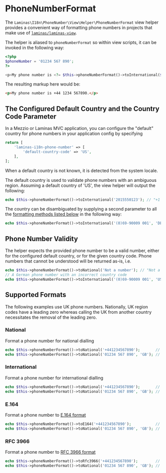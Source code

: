 # PhoneNumberFormat

The `Laminas\I18n\PhoneNumber\View\Helper\PhoneNumberFormat` view helper provides a convenient way of formatting phone numbers in projects that make use of [`laminas/laminas-view`](https://docs.laminas.dev/laminas-view/).

The helper is aliased to `phoneNumberFormat` so within view scripts, it can be invoked in the following way:

```php
<?php
$phoneNumber = '01234 567 890';
?>

<p>My phone number is <?= $this->phoneNumberFormat()->toInternational($phoneNumber, 'GB') ?>.</p>
```

The resulting markup here would be:

```html
<p>My phone number is +44 1234 567890.</p>
```

## The Configured Default Country and the Country Code Parameter

In a Mezzio or Laminas MVC application, you can configure the "default" country for phone numbers in your application config by specifying

```php
return [
    'laminas-i18n-phone-number' => [
        'default-country-code' => 'US',
    ],
];
```

When a default country is not known, it is detected from the system locale.

The default country is used to validate phone numbers with an ambiguous region.
Assuming a default country of 'US', the view helper will output the following:

```php
echo $this->phoneNumberFormat()->toInternational('2015550123'); // "+1 201-555-0123"
```

The country can be disambiguated by supplying a second parameter to all the [formatting methods listed below](#supported-formats) in the following way:

```php
echo $this->phoneNumberFormat()->toInternational('(0)69-90009 001', 'DE'); // "+49 69 90009001"
```

## Phone Number Validity

The helper expects the provided phone number to be a valid number, either for the configured default country, or for the given country code. Phone numbers that cannot be understood will be returned as-is, i.e.

```php
echo $this->phoneNumberFormat()->toNational('Not a number'); // "Not a number"
// A German phone number with an incorrect country code
echo $this->phoneNumberFormat()->toInternational('(0)69-90009 001', 'US'); // "(0)69-90009 001"
```

## Supported Formats

The following examples use UK phone numbers. Nationally, UK region codes have a leading zero whereas calling the UK from another country necessitates the removal of the leading zero.

### National

Format a phone number for national dialling

```php
echo $this->phoneNumberFormat()->toNational('+441234567890');       // "01234 567890"
echo $this->phoneNumberFormat()->toNational('01234 567 890', 'GB'); // "01234 567890"
```

### International

Format a phone number for international dialling

```php
echo $this->phoneNumberFormat()->toNational('+441234567890');       // "+44 1234 567890"
echo $this->phoneNumberFormat()->toNational('01234 567 890', 'GB'); // "+44 1234 567890"
```

### E.164

Format a phone number to [E.164 format](https://en.wikipedia.org/wiki/E.164)

```php
echo $this->phoneNumberFormat()->toE164('+441234567890');           // "+441234567890"
echo $this->phoneNumberFormat()->toNational('01234 567 890', 'GB'); // "+441234567890"
```

### RFC 3966

Format a phone number to [RFC 3966 format](https://datatracker.ietf.org/doc/html/rfc3966)

```php
echo $this->phoneNumberFormat()->toRfc3966('+441234567890');        // "tel:+44-1234-567890"
echo $this->phoneNumberFormat()->toNational('01234 567 890', 'GB'); // "tel:+44-1234-567890"
```
